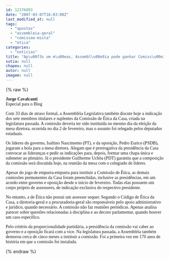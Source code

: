 ```yaml
---
id: 12376893
date: "2007-03-07T16:03:00Z"
last_modified_at: null
tags:
  - "apostas"
  - "assembleia-geral"
  - "comissao-mista"
  - "etica"
categories:
  - "noticias"
title: "Ap\u00f3s um m\u00eas, Assembl\u00e9ia pode ganhar Comiss\u00e3o de \u00c9tica"
sutia: null
chapeu: null
autor: null
imagem: null
---
```

{% raw %}
<p><P><FONT face=Verdana><STRONG>Jorge Cavalcanti<BR></STRONG>Especial para o Blog</FONT></P></p>
<p><P><FONT face=Verdana>Com 33 dias de atraso formal, a Assembléia Legislativa também discute hoje a indicação dos sete membros titulares e suplentes da Comissão de Ética da Casa, criada na legislatura passada. A comissão deveria ter sido instituída no mesmo dia da eleição da mesa diretora, ocorrida no dia 2 de fevereiro, mas o assunto foi relegado pelos deputados estaduais.</FONT></P></p>
<p><P><FONT face=Verdana>Os líderes do governo, Isaltino Nascimento (PT), e da oposição, Pedro Eurico (PSDB), jogaram a bola para a mesa diretora. Alegam que é prerrogativa da presidência da Casa convocar as lideranças e pedir as indicações para, depois, formar uma chapa única e submeter ao plenário. Já o presidente Guilherme Uchôa (PDT) garantiu que a composição da comissão será discutida hoje, na reunião da mesa com o colegiado de líderes.</FONT></P></p>
<p><P><FONT face=Verdana>Apesar do jogo de empurra-empurra para instituir a Comissão de Ética, as demais comissões permanentes da Casa foram preenchidas, inclusive as presidências, em um acordo entre governo e oposição desde o início de fevereiro. Todas elas possuem um corpo próprio de assessores, de indicação exclusiva do respectivo presidente. </FONT></P></p>
<p><P><FONT face=Verdana>No entanto, a de Ética não possui um assessor sequer. Segundo o Código de Ética da Casa, a diretoria-geral e a procuradoria-geral são responsáveis pelo apoio administrativo e jurídico, quando necessário. A comissão não faz reuniões periódicas. Apenas analisa parecer sobre questões relacionadas à disciplina e ao decoro parlamentar, quando houver um caso específico. </FONT></P></p>
<p><P><FONT face=Verdana>Pelo critério da proporcionalidade partidária, a presidência da comissão vai caber ao governo e a oposição ficará com a vice. Na legislatura passada, a Assembléia também demorou cerca de cinco meses a instituir a comissão. Foi a primeira vez em 170 anos de história em que a comissão foi instalada. </FONT></P> </p>
{% endraw %}